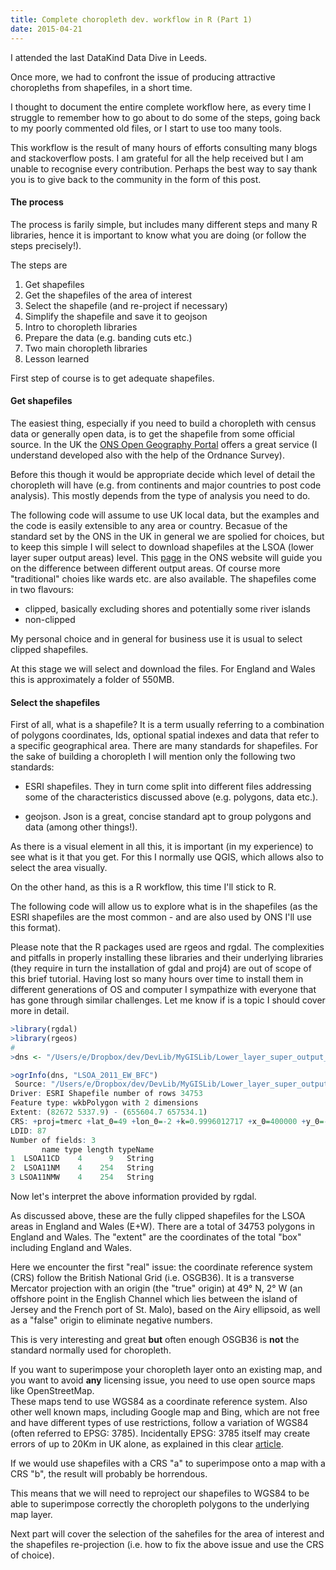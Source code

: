 ```yaml
---
title: Complete choropleth dev. workflow in R (Part 1)
date: 2015-04-21
---
```


I attended the last DataKind Data Dive in Leeds.

Once more, we had to confront the issue of producing attractive choropleths from shapefiles, in a short time.

I thought to document the entire complete workflow here, as every time I struggle to remember how to go about to do some of the steps, going back to my poorly commented old files, or I start to use too many tools.

This workflow is the result of many hours of efforts consulting many blogs and stackoverflow posts.  I am grateful for all the help received but I am unable to recognise every contribution.  Perhaps the best way to say thank you is to give back to the community in the form of this post.

#### The process

The process is farily simple, but includes many different steps and many R libraries, hence it is important to know what you are doing (or follow the steps precisely!).

The steps are

1. Get shapefiles
2. Get the shapefiles of the area of interest
3. Select the shapefile (and re-project if necessary)
4. Simplify the shapefile and save it to geojson
5. Intro to choropleth libraries
6. Prepare the data (e.g. banding cuts etc.)
7. Two main choropleth libraries
8. Lesson learned

First step of course is to get adequate shapefiles.

#### Get shapefiles

The easiest thing, especially if you need to build a choropleth with census data or generally open data, is to get the shapefile from some official source. In the UK the [ONS Open Geography Portal](https://geoportal.statistics.gov.uk/geoportal/catalog/main/home.page) offers a great service (I understand developed also with the help of the Ordnance Survey).

Before this though it would be appropriate decide which level of detail the choropleth will have (e.g. from continents and major countries to post code analysis).  This mostly depends from the type of analysis you need to do.

The following code will assume to use UK local data, but the examples and the code is easily extensible to any area or country.
Becasue of the standard set by the ONS in the UK in general we are spolied for choices, but to keep this simple I will select to download shapefiles at the LSOA (lower layer super output areas) level.  This [page](http://www.ons.gov.uk/ons/guide-method/geography/beginner-s-guide/census/super-output-areas--soas-/index.html) in the ONS website will guide you on the difference between different output areas.  Of course more "traditional" choies like wards etc. are also available.
The shapefiles come in two flavours:
- clipped, basically excluding shores and potentially some river islands
- non-clipped

My personal choice and in general for business use it is usual to select clipped shapefiles.

At this stage we will select and download the files.  For England and Wales this is approximately a folder of 550MB. 

#### Select the shapefiles

First of all, what is a shapefile?  It is a term usually referring to a combination of polygons coordinates, Ids, optional spatial indexes and data that refer to a specific geographical area.
There are many standards for shapefiles.  For the sake of building a choropleth I will mention only the following two standards:

- ESRI shapefiles. They in turn come split into different files addressing some of the characteristics discussed above (e.g. polygons, data etc.).

- geojson. Json is a great, concise standard apt to group polygons and data (among other things!). 

As there is a visual element in all this, it is important (in my experience) to see what is it that you get.  For this I normally use QGIS, which allows also to select the area visually.

On the other hand, as this is a R workflow, this time I'll stick to R.

The following code will allow us to explore what is in the shapefiles (as the ESRI shapefiles are the most common - and are also used by ONS I'll use this format).

Please note that the R packages used are rgeos and rgdal.  The complexities and pitfalls in properly installing these libraries and their underlying libraries (they require in turn the installation of gdal and proj4) are out of scope of this brief tutorial.  Having lost so many hours over time to install them in different generations of OS and computer I sympathize with everyone that has gone through similar challenges. Let me know if is a topic I should cover more in detail.

```R
>library(rgdal)
>library(rgeos)
#
>dns <- "/Users/e/Dropbox/dev/DevLib/MyGISLib/Lower_layer_super_output_areas_(E+W)_2011_Boundaries_(Full_Clipped)"

>ogrInfo(dns, "LSOA_2011_EW_BFC")
 Source: "/Users/e/Dropbox/dev/DevLib/MyGISLib/Lower_layer_super_output_areas_(E+W)_2011_Boundaries_(Full_Clipped)_V2", layer: "LSOA_2011_EW_BFC_V2"
Driver: ESRI Shapefile number of rows 34753 
Feature type: wkbPolygon with 2 dimensions
Extent: (82672 5337.9) - (655604.7 657534.1)
CRS: +proj=tmerc +lat_0=49 +lon_0=-2 +k=0.9996012717 +x_0=400000 +y_0=-100000 +datum=OSGB36 +units=m +no_defs  
LDID: 87 
Number of fields: 3 
       name type length typeName
1  LSOA11CD    4      9   String
2  LSOA11NM    4    254   String
3 LSOA11NMW    4    254   String
```
Now let's interpret the above information provided by rgdal.

As discussed above, these are the fully clipped shapefiles for the LSOA areas in England and Wales (E+W).
There are a total of 34753 polygons in England and Wales.
The "extent" are the coordinates of the total "box" including England and Wales.

Here we encounter the first "real" issue: the coordinate reference system (CRS) follow the British National Grid (i.e. OSGB36). 
It is a transverse Mercator projection with an origin (the "true" origin) at 49° N, 2° W (an offshore point in the English Channel which lies between the island of Jersey and the French port of St. Malo), based on the Airy ellipsoid, as well as a "false" origin to eliminate negative numbers.

This is very interesting and great **but** often enough OSGB36 is **not** the standard normally used for choropleth.

If you want to superimpose your choropleth layer onto an existing map, and you want to avoid **any**  licensing issue, you need to use open source maps like OpenStreetMap.  
These maps tend to use WGS84 as a coordinate reference system.  Also other well known maps, including Google map and Bing, which are not free and have different types of use restrictions, follow a variation of WGS84 (often referred to EPSG: 3785).
Incidentally EPSG: 3785 itself may create errors of up to 20Km in UK alone, as explained in this clear [article](https://alastaira.wordpress.com/2011/01/23/the-google-maps-bing-maps-spherical-mercator-projection/).

If we would use shapefiles with a CRS "a" to superimpose onto a map with a CRS "b", the result will probably be horrendous.

This means that we will need to reproject our shapefiles to WGS84 to be able to superimpose correctly the choropleth polygons to the underlying map layer.

Next part  will cover the selection of the sahefiles for the area of interest and the shapefiles re-projection (i.e. how to fix the above issue and use the CRS of choice).



